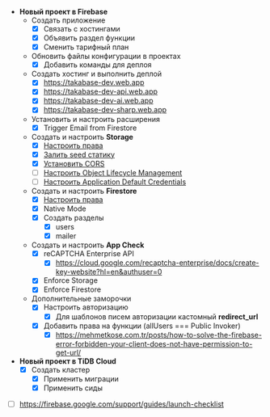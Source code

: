 - **Новый проект в Firebase**
  - Создать приложение
    - [x] Связать с хостингами
    - [x] Объявить раздел функции
    - [x] Сменить тарифный план
  - Обновить файлы конфигурации в проектах
    - [x] Добавить команды для деплоя
  - Создать хостинг и выполнить деплой
    - [x] https://takabase-dev.web.app
    - [x] https://takabase-dev-api.web.app
    - [x] https://takabase-dev-ai.web.app
    - [x] https://takabase-dev-sharp.web.app
  - Установить и настроить расширения
    - [x] Trigger Email from Firestore
  - Создать и настроить **Storage**
    - [x] [Настроить права](../firebase/storage/rules.md)
    - [x] [Залить seed статику](../firebase/storage/seed.md)
    - [x] [Установить CORS](../firebase/storage/cors/dev.md)
    - [ ] [Настроить Object Lifecycle Management](../firebase/storage/object-lifecycle-management.md)
    - [ ] [Настроить Application Default Credentials](../firebase/application-default-credentials.md)
  - Создать и настроить **Firestore**
    - [x] [Настроить права](../firebase/firestore/rules.md)
    - [x] Native Mode
    - [x] Создать разделы
      - [x] users
      - [x] mailer
  - Создать и настроить **App Check**
    - [x] reCAPTCHA Enterprise API
      - [x] https://cloud.google.com/recaptcha-enterprise/docs/create-key-website?hl=en&authuser=0
    - [x] Enforce Storage
    - [x] Enforce Firestore
  - Дополнительные заморочки
    - [x] Настроить авторизацию
      - [x] Для шаблонов писем авторизации кастомный **redirect_url**
    - [x] Добавить права на функции (allUsers === Public Invoker)
      - [x] https://mehmetkose.com.tr/posts/how-to-solve-the-firebase-error-forbidden-your-client-does-not-have-permission-to-get-url/
- **Новый проект в TiDB Cloud**
  - [x] Создать кластер
    - [x] Применить миграции
    - [x] Применить сиды
- [ ] https://firebase.google.com/support/guides/launch-checklist
